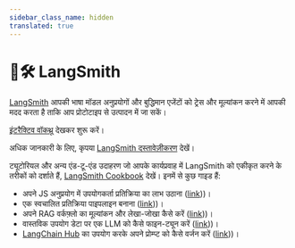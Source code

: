 ```yaml
---
sidebar_class_name: hidden
translated: true
---
```


# 🦜🛠️ LangSmith

[LangSmith](https://smith.langchain.com) आपकी भाषा मॉडल अनुप्रयोगों और बुद्धिमान एजेंटों को ट्रेस और मूल्यांकन करने में आपकी मदद करता है ताकि आप प्रोटोटाइप से उत्पादन में जा सकें।

[इंटरैक्टिव वॉकथ्रू](/docs/langsmith/walkthrough) देखकर शुरू करें।

अधिक जानकारी के लिए, कृपया [LangSmith दस्तावेज़ीकरण](https://docs.smith.langchain.com/) देखें।

ट्यूटोरियल और अन्य एंड-टू-एंड उदाहरण जो आपके कार्यप्रवाह में LangSmith को एकीकृत करने के तरीकों को दर्शाते हैं, [LangSmith Cookbook](https://github.com/langchain-ai/langsmith-cookbook) देखें। इनमें से कुछ गाइड हैं:

- अपने JS अनुप्रयोग में उपयोगकर्ता प्रतिक्रिया का लाभ उठाना ([link](https://github.com/langchain-ai/langsmith-cookbook/blob/main/feedback-examples/nextjs/README.md)))।
- एक स्वचालित प्रतिक्रिया पाइपलाइन बनाना ([link](https://github.com/langchain-ai/langsmith-cookbook/blob/main/feedback-examples/algorithmic-feedback/algorithmic_feedback.ipynb)))।
- अपने RAG वर्कफ़्लो का मूल्यांकन और लेखा-जोखा कैसे करें ([link](https://github.com/langchain-ai/langsmith-cookbook/tree/main/testing-examples/qa-correctness)))।
- वास्तविक उपयोग डेटा पर एक LLM को कैसे फाइन-ट्यून करें ([link](https://github.com/langchain-ai/langsmith-cookbook/blob/main/fine-tuning-examples/export-to-openai/fine-tuning-on-chat-runs.ipynb)))।
- [LangChain Hub](https://smith.langchain.com/hub) का उपयोग करके अपने प्रोम्प्ट को कैसे वर्जन करें ([link](https://github.com/langchain-ai/langsmith-cookbook/blob/main/hub-examples/retrieval-qa-chain/retrieval-qa.ipynb)))।
